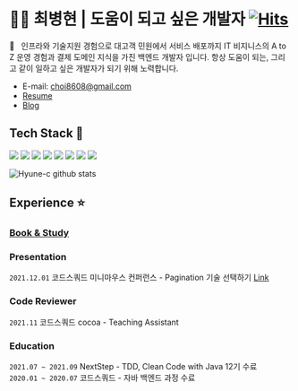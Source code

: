 # :ok_man:&nbsp;최병현 | 도움이 되고 싶은 개발자 [![Hits](https://hits.seeyoufarm.com/api/count/incr/badge.svg?url=https%3A%2F%2Fgithub.com%2FHyune-c%2Fhit-counter&count_bg=%2379C83D&title_bg=%23555555&icon=&icon_color=%23E7E7E7&title=hits&edge_flat=false)](https://hits.seeyoufarm.com)

:wave:&nbsp;&nbsp;&nbsp;인프라와 기술지원 경험으로 대고객 민원에서 서비스 배포까지 IT 비지니스의 A to Z 운영 경험과 결제 도메인 지식을 가진 백엔드 개발자 입니다. 항상 도움이 되는, 그리고 같이 일하고 싶은 개발자가 되기 위해 노력합니다.

- E-mail: choi8608@gmail.com
- [Resume](https://www.notion.so/Byung-Hyeon-Choi-203ddcc7f3d74e4e819acac3627d9e26)
- [Blog](https://hyune-c.tistory.com/)

Tech Stack 🔧 
---

![](https://img.shields.io/badge/java-%23ED8B00.svg?style=flat-square&logo=java&logoColor=white)
![](https://img.shields.io/badge/spring-%236DB33F.svg?style=flat-square&logo=spring&logoColor=white) ![](https://img.shields.io/badge/mysql-%2300f.svg?style=flat-square&logo=mysql&logoColor=white) ![](https://img.shields.io/badge/AWS-%23FF9900.svg?style=flat-square&logo=amazon-aws&logoColor=white) ![](https://img.shields.io/badge/git-%23F05033.svg?style=flat-square&logo=git&logoColor=white) ![](https://img.shields.io/badge/CIRCLECI-%23161616.svg?style=flat-square&logo=circleci&logoColor=white) ![](https://img.shields.io/badge/githubactions-%232671E5.svg?style=flat-square&logo=githubactions&logoColor=white)
![](https://img.shields.io/badge/IntelliJIDEA-000000.svg?style=flat-square&logo=intellij-idea&logoColor=white)

![Hyune-c github stats](https://github-readme-stats.vercel.app/api?username=Hyune-c&hide=issues&show_icons=true)

Experience ⭐️
---

### [Book & Study](https://eastern-starflower-6ac.notion.site/Book-Study-8ee0a40475e64d48851304700ffb9319)

### Presentation

`2021.12.01` 코드스쿼드 미니마우스 컨퍼런스 - Pagination 기술 선택하기 [Link](https://docs.google.com/presentation/d/1QZ28dxJaPvExyqyO70bhE6EuTloz1l5cqTpDjxhf4y8/edit#slide=id.g1034e8bbc9b_21_376)

### Code Reviewer

`2021.11` 코드스쿼드 cocoa - Teaching Assistant

### Education

`2021.07 ~ 2021.09` NextStep - TDD, Clean Code with Java 12기 수료  
`2020.01 ~ 2020.07` 코드스쿼드 - 자바 백엔드 과정 수료  
